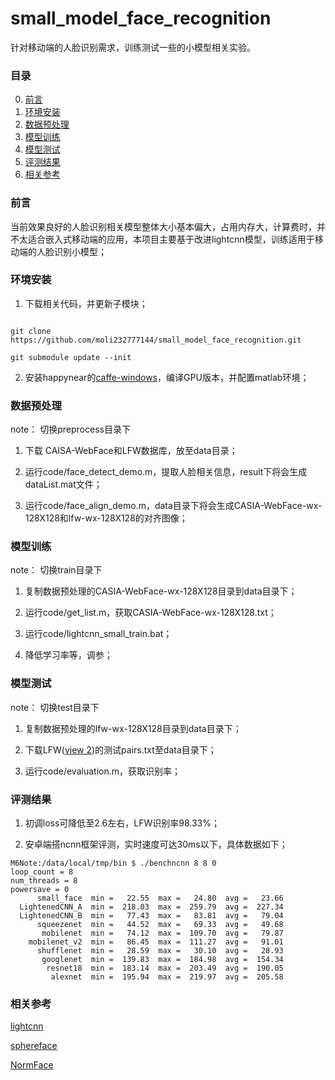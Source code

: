 # small_model_face_recognition
针对移动端的人脸识别需求，训练测试一些的小模型相关实验。

### 目录
0. [前言](#前言)
0. [环境安装](#环境安装)
0. [数据预处理](#数据预处理)
0. [模型训练](#模型训练)
0. [模型测试](#模型测试)
0. [评测结果](#评测结果)
0. [相关参考](#相关参考)


### 前言

  当前效果良好的人脸识别相关模型整体大小基本偏大，占用内存大，计算费时，并不太适合嵌入式移动端的应用，本项目主要基于改进lightcnn模型，训练适用于移动端的人脸识别小模型；
  
### 环境安装

1. 下载相关代码，并更新子模块；

```

git clone https://github.com/moli232777144/small_model_face_recognition.git

git submodule update --init

```
2. 安装happynear的[caffe-windows](https://github.com/happynear/caffe-windows)，编译GPU版本，并配置matlab环境；


### 数据预处理
 
note： 切换preprocess目录下

1.  下载 CAISA-WebFace和LFW数据库，放至data目录；

2.  运行code/face_detect_demo.m，提取人脸相关信息，result下将会生成dataList.mat文件；

3.  运行code/face_align_demo.m，data目录下将会生成CASIA-WebFace-wx-128X128和lfw-wx-128X128的对齐图像；

### 模型训练
 
note： 切换train目录下

1.  复制数据预处理的CASIA-WebFace-wx-128X128目录到data目录下；

2.  运行code/get_list.m，获取CASIA-WebFace-wx-128X128.txt；

3.  运行code/lightcnn_small_train.bat；

4.  降低学习率等，调参；

### 模型测试
 
note： 切换test目录下
1.  复制数据预处理的lfw-wx-128X128目录到data目录下；

2.  下载LFW([view 2](http://vis-www.cs.umass.edu/lfw/#views))的测试pairs.txt至data目录下；

3.  运行code/evaluation.m，获取识别率；

### 评测结果
 

1.  初调loss可降低至2.6左右，LFW识别率98.33%；

2.  安卓端搭ncnn框架评测，实时速度可达30ms以下，具体数据如下；
  


```
M6Note:/data/local/tmp/bin $ ./benchncnn 8 8 0
loop_count = 8
num_threads = 8
powersave = 0
      small_face  min =   22.55  max =   24.80  avg =   23.66
  LightenedCNN_A  min =  218.03  max =  259.79  avg =  227.34
  LightenedCNN_B  min =   77.43  max =   83.81  avg =   79.04
      squeezenet  min =   44.52  max =   69.33  avg =   49.68
       mobilenet  min =   74.12  max =  109.70  avg =   79.87
    mobilenet_v2  min =   86.45  max =  111.27  avg =   91.01
      shufflenet  min =   28.59  max =   30.10  avg =   28.93
       googlenet  min =  139.83  max =  184.98  avg =  154.34
        resnet18  min =  183.14  max =  203.49  avg =  190.05
         alexnet  min =  195.94  max =  219.97  avg =  205.58

```


### 相关参考
 
[lightcnn](https://github.com/AlfredXiangWu/face_verification_experiment)

[sphereface](https://github.com/wy1iu/sphereface)

[NormFace](https://github.com/happynear/NormFace)
